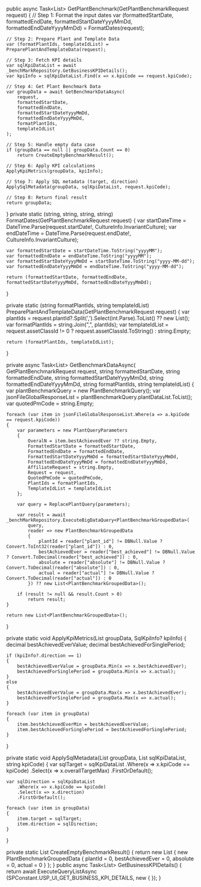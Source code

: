 public async Task<List<PlantBenchmarkGroupedData>> GetPlantBenchmark(GetPlantBenchmarkRequest request)
{
    // Step 1: Format the input dates
    var (formattedStartDate, formattedEndDate, formattedStartDateYyyyMmDd, formattedEndDateYyyyMmDd) = FormatDates(request);

    // Step 2: Prepare Plant and Template Data
    var (formatPlantIds, templateIdList) = PreparePlantAndTemplateData(request);

    // Step 3: Fetch KPI details
    var sqlKpiDataList = await _benchMarkRepository.GetBusinessKPIDetails();
    var kpiInfo = sqlKpiDataList.Find(x => x.kpiCode == request.kpiCode);

    // Step 4: Get Plant Benchmark Data
    var groupData = await GetBenchmarkDataAsync(
        request,
        formattedStartDate,
        formattedEndDate,
        formattedStartDateYyyyMmDd,
        formattedEndDateYyyyMmDd,
        formatPlantIds,
        templateIdList
    );

    // Step 5: Handle empty data case
    if (groupData == null || groupData.Count == 0)
        return CreateEmptyBenchmarkResult();

    // Step 6: Apply KPI calculations
    ApplyKpiMetrics(groupData, kpiInfo);

    // Step 7: Apply SQL metadata (target, direction)
    ApplySqlMetadata(groupData, sqlKpiDataList, request.kpiCode);

    // Step 8: Return final result
    return groupData;
}
private static (string, string, string, string) FormatDates(GetPlantBenchmarkRequest request)
{
    var startDateTime = DateTime.Parse(request.startDate!, CultureInfo.InvariantCulture);
    var endDateTime = DateTime.Parse(request.endDate!, CultureInfo.InvariantCulture);

    var formattedStartDate = startDateTime.ToString("yyyyMM");
    var formattedEndDate = endDateTime.ToString("yyyyMM");
    var formattedStartDateYyyyMmDd = startDateTime.ToString("yyyy-MM-dd");
    var formattedEndDateYyyyMmDd = endDateTime.ToString("yyyy-MM-dd");

    return (formattedStartDate, formattedEndDate, formattedStartDateYyyyMmDd, formattedEndDateYyyyMmDd);
}

private static (string formatPlantIds, string templateIdList) PreparePlantAndTemplateData(GetPlantBenchmarkRequest request)
{
    var plantIds = request.plantId?.Split(',').Select(int.Parse).ToList() ?? new List<int>();
    var formatPlantIds = string.Join(",", plantIds);
    var templateIdList = request.assetClassId != 0 ? request.assetClassId.ToString() : string.Empty;

    return (formatPlantIds, templateIdList);
}

private async Task<List<PlantBenchmarkGroupedData>> GetBenchmarkDataAsync(
    GetPlantBenchmarkRequest request,
    string formattedStartDate,
    string formattedEndDate,
    string formattedStartDateYyyyMmDd,
    string formattedEndDateYyyyMmDd,
    string formatPlantIds,
    string templateIdList)
{
    var plantBenchmarkQuery = new PlantBenchmarkQuery();
    var jsonFileGlobalResponseList = plantBenchmarkQuery.plantDataList.ToList();
    var quotedPmCode = string.Empty;

    foreach (var item in jsonFileGlobalResponseList.Where(a => a.kpiCode == request.kpiCode))
    {
        var parameters = new PlantQueryParameters
        {
            OveralN = item.bestAchievedEver ?? string.Empty,
            FormattedStartDate = formattedStartDate,
            FormattedEndDate = formattedEndDate,
            FormattedStartDateYyyyMmDd = formattedStartDateYyyyMmDd,
            FormattedEndDateYyyyMmDd = formattedEndDateYyyyMmDd,
            AffiliateRequest = string.Empty,
            Request = request,
            QuotedPmCode = quotedPmCode,
            PlantIds = formatPlantIds,
            TemplateIdList = templateIdList
        };

        var query = ReplacePlantQuery(parameters);

        var result = await _benchMarkRepository.ExecuteBigDataQuery<PlantBenchmarkGroupedData>(
            query,
            reader => new PlantBenchmarkGroupedData
            {
                plantId = reader["plant_id"] != DBNull.Value ? Convert.ToInt32(reader["plant_id"]) : 0,
                bestAchievedEver = reader["best_achieved"] != DBNull.Value ? Convert.ToDecimal(reader["best_achieved"]) : 0,
                absolute = reader["absolute"] != DBNull.Value ? Convert.ToDecimal(reader["absolute"]) : 0,
                actual = reader["actual"] != DBNull.Value ? Convert.ToDecimal(reader["actual"]) : 0
            }) ?? new List<PlantBenchmarkGroupedData>();

        if (result != null && result.Count > 0)
            return result;
    }

    return new List<PlantBenchmarkGroupedData>();
}

private static void ApplyKpiMetrics(List<PlantBenchmarkGroupedData> groupData, SqlKpiInfo? kpiInfo)
{
    decimal bestAchievedEverValue;
    decimal bestAchievedForSinglePeriod;

    if (kpiInfo?.direction == 1)
    {
        bestAchievedEverValue = groupData.Min(x => x.bestAchievedEver);
        bestAchievedForSinglePeriod = groupData.Min(x => x.actual);
    }
    else
    {
        bestAchievedEverValue = groupData.Max(x => x.bestAchievedEver);
        bestAchievedForSinglePeriod = groupData.Max(x => x.actual);
    }

    foreach (var item in groupData)
    {
        item.bestAchievedEverMin = bestAchievedEverValue;
        item.bestAchievedForSinglePeriod = bestAchievedForSinglePeriod;
    }
}

private static void ApplySqlMetadata(List<PlantBenchmarkGroupedData> groupData, List<SqlKpiInfo> sqlKpiDataList, string kpiCode)
{
    var sqlTarget = sqlKpiDataList
        .Where(x => x.kpiCode == kpiCode)
        .Select(x => x.overallTargetMax)
        .FirstOrDefault();

    var sqlDirection = sqlKpiDataList
        .Where(x => x.kpiCode == kpiCode)
        .Select(x => x.direction)
        .FirstOrDefault();

    foreach (var item in groupData)
    {
        item.target = sqlTarget;
        item.direction = sqlDirection;
    }
}

private static List<PlantBenchmarkGroupedData> CreateEmptyBenchmarkResult()
{
    return new List<PlantBenchmarkGroupedData>
    {
        new PlantBenchmarkGroupedData
        {
            plantId = 0,
            bestAchievedEver = 0,
            absolute = 0,
            actual = 0
        }
    };
}
 public async Task<List<KpiDataJsonResponse>> GetBusinessKPIDetails()
 {
     return await ExecuteQueryListAsync<KpiDataJsonResponse>
        (SPConstant.USP_UI_GET_BUSINESS_KPI_DETAILS,
        new
        {
        });
 }
